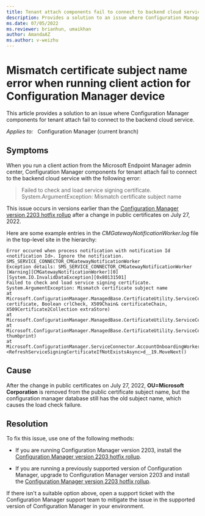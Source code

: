```yaml
---
title: Tenant attach components fail to connect to backend cloud service
description: Provides a solution to an issue where Configuration Manager components for tenant attach fail to connect to the backend cloud service.
ms.date: 07/05/2022
ms.reviewer: brianhun, umaikhan
author: AmandaAZ
ms.author: v-weizhu
---
```


# Mismatch certificate subject name error when running client action for Configuration Manager device

This article provides a solution to an issue where Configuration Manager components for tenant attach fail to connect to the backend cloud service.

_Applies to:_ &nbsp; Configuration Manager (current branch)

## Symptoms

When you run a client action from the Microsoft Endpoint Manager admin center, Configuration Manager components for tenant attach fail to connect to the backend cloud service with the following error:

> Failed to check and load service signing certificate. System.ArgumentException: Mismatch certificate subject name

This issue occurs in versions earlier than the [Configuration Manager version 2203 hotfix rollup](/mem/configmgr/hotfix/2203/14244456) after a change in public certificates on July 27, 2022.

Here are some example entries in the *CMGatewayNotificationWorker.log* file in the top-level site in the hierarchy:

```output
Error occured when process notification with notification Id <notification Id>. Ignore the notification. SMS_SERVICE_CONNECTOR_CMGatewayNotificationWorker
Exception details: SMS_SERVICE_CONNECTOR_CMGatewayNotificationWorker
[Warning][CMGatewayNotificationWorker][0][System.IO.InvalidDataException][0x80131501]
Failed to check and load service signing certificate. System.ArgumentException: Mismatch certificate subject name
at Microsoft.ConfigurationManager.ManagedBase.CertificateUtility.ServiceCertificateUtility.VerifyCertificate(X509Certificate2 certificate, Boolean crlCheck, X509Chain& certificateChain, X509Certificate2Collection extraStore)
at Microsoft.ConfigurationManager.ManagedBase.CertificateUtility.ServiceCertificateUtility.Reload()
at Microsoft.ConfigurationManager.ManagedBase.CertificateUtility.ServiceCertificateUtility.Exists(String thumbprint)
at Microsoft.ConfigurationManager.ServiceConnector.AccountOnboardingWorker.\<RefreshServiceSigningCertificateIfNotExistsAsync>d__19.MoveNext()
```

## Cause

After the change in public certificates on July 27, 2022, **OU=Microsoft Corporation** is removed from the public certificate subject name, but the configuration manager database still has the old subject name, which causes the load check failure.

## Resolution

To fix this issue, use one of the following methods:

- If you are running Configuration Manager version 2203, install the [Configuration Manager version 2203 hotfix rollup](/mem/configmgr/hotfix/2203/14244456).

- If you are running a previously supported version of Configuration Manager, upgrade to Configuration Manager version 2203 and install the [Configuration Manager version 2203 hotfix rollup](/mem/configmgr/hotfix/2203/14244456).

If there isn't a suitable option above, open a support ticket with the Configuration Manager support team to mitigate the issue in the supported version of Configuration Manager in your environment.
